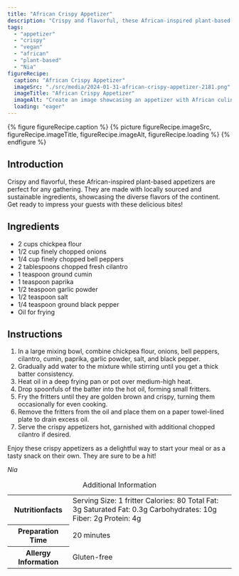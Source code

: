 ```yaml
---
title: "African Crispy Appetizer"
description: "Crispy and flavorful, these African-inspired plant-based appetizers are perfect for any gathering. Made with chickpea flour and aromatic spices, they are a delightful way to start your meal or as a tasty snack on their own."
tags:
  - "appetizer"
  - "crispy"
  - "vegan"
  - "african"
  - "plant-based"
  - "Nia"
figureRecipe: 
  caption: "African Crispy Appetizer"
  imageSrc: "./src/media/2024-01-31-african-crispy-appetizer-2181.png"
  imageTitle: "African Crispy Appetizer"
  imageAlt: "Create an image showcasing an appetizer with African culinary influences. The dish should have a golden brown color symbolizing its crispy texture. It should be positioned on a clean, minimalist table, letting the dish take center stage. The table setting should be simple and not overloaded with accessories or excess tableware. The image should focus solely on the appetizer itself, without any text or human figures."
  loading: "eager"
---
```


{% figure figureRecipe.caption %}
{% picture figureRecipe.imageSrc, figureRecipe.imageTitle, figureRecipe.imageAlt, figureRecipe.loading %}
{% endfigure %}

## Introduction

Crispy and flavorful, these African-inspired plant-based appetizers are perfect for any gathering. They are made with locally sourced and sustainable ingredients, showcasing the diverse flavors of the continent. Get ready to impress your guests with these delicious bites!

## Ingredients

- 2 cups chickpea flour
- 1/2 cup finely chopped onions
- 1/4 cup finely chopped bell peppers
- 2 tablespoons chopped fresh cilantro
- 1 teaspoon ground cumin
- 1 teaspoon paprika
- 1/2 teaspoon garlic powder
- 1/2 teaspoon salt
- 1/4 teaspoon ground black pepper
- Oil for frying

## Instructions

1. In a large mixing bowl, combine chickpea flour, onions, bell peppers, cilantro, cumin, paprika, garlic powder, salt, and black pepper.
2. Gradually add water to the mixture while stirring until you get a thick batter consistency.
3. Heat oil in a deep frying pan or pot over medium-high heat.
4. Drop spoonfuls of the batter into the hot oil, forming small fritters.
5. Fry the fritters until they are golden brown and crispy, turning them occasionally for even cooking.
6. Remove the fritters from the oil and place them on a paper towel-lined plate to drain excess oil.
7. Serve the crispy appetizers hot, garnished with additional chopped cilantro if desired.

Enjoy these crispy appetizers as a delightful way to start your meal or as a tasty snack on their own. They are sure to be a hit!

*Nia*

<table><caption>Additional Information</caption><tr><th>Nutritionfacts</th><td>Serving Size: 1 fritter
Calories: 80
Total Fat: 3g
Saturated Fat: 0.3g
Carbohydrates: 10g
Fiber: 2g
Protein: 4g&nbsp;</td></tr><tr><th>Preparation Time</th><td>20 minutes&nbsp;</td></tr><tr><th>Allergy Information</th><td>Gluten-free&nbsp;</td></tr></table>

